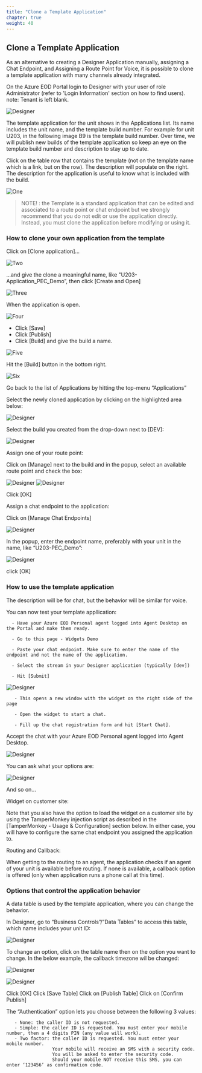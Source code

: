```yaml
---
title: "Clone a Template Application"
chapter: true
weight: 40
---
```


## Clone a Template Application

As an alternative to creating a Designer Application manually, assigning a Chat Endpoint, and Assigning a Route Point for Voice, it is possible to clone a template application with many channels already integrated.

On the Azure EOD Portal login to Designer with your user of role Administrator (refer to 'Login Information' section on how to find users). 
note: Tenant is left blank.

![Designer](/images/file_1622754045059_azureDesignerTile.png)

The template application for the unit shows in the Applications list. Its name includes the unit name, and the template build number. For example for unit U203, in the following image B9 is the template build number. Over time, we will publish new builds of the template application so keep an eye on the template build number and description to stay up to date.

Click on the table row that contains the template (not on the template name which is a link, but on the row). The description will populate on the right. The description for the application is useful to know what is included with the build.

![One](/images/eodTemplateApplications.png)

> NOTE! : the Template is a standard application that can be edited and associated to a route point or chat endpoint but we strongly recommend that you do not edit or use the application directly. Instead, you must clone the application before modifying or using it.
 

### How to clone your own application from the template
Click on [Clone application]...

![Two](/images/eodTemplateCloneApp.png)

...and give the clone a meaningful name, like "U203-Application_PEC_Demo”, then click [Create and Open]

![Three](/images/eodTemplateCloneName.png)

When the application is open.

![Four](/images/eodTemplateSavePubBuild.png)
- Click [Save]
- Click [Publish]
- Click [Build] and give the build a name.

![Five](/images/eodTemplateCreateBuild.png)

Hit the [Build] button in the bottom right.

![Six](/images/eodTemplateBuildBtn.png)

Go back to the list of Applications by hitting the top-menu “Applications”

Select the newly cloned application by clicking on the highlighted area below:

![Designer](/images/file_1622754045059_azureDesignerTile.png)

Select the build you created from the drop-down next to [DEV]:

![Designer](/images/file_1622754045059_azureDesignerTile.png)

Assign one of your route point:

Click on [Manage] next to the build and in the popup, select an available route point and check the box:

![Designer](/images/file_1622754045059_azureDesignerTile.png)
![Designer](/images/file_1622754045059_azureDesignerTile.png)


Click [OK]

Assign a chat endpoint to the application:

Click on [Manage Chat Endpoints]

![Designer](/images/file_1622754045059_azureDesignerTile.png)


In the popup, enter the endpoint name, preferably with your unit in the name, like “U203-PEC_Demo”: 

![Designer](/images/file_1622754045059_azureDesignerTile.png)


click [OK]

### How to use the template application
The description will be for chat, but the behavior will be similar for voice.

You can now test your template appllication:

      - Have your Azure EOD Personal agent logged into Agent Desktop on the Portal and make them ready.

      - Go to this page - Widgets Demo 

      - Paste your chat endpoint. Make sure to enter the name of the endpoint and not the name of the application.

      - Select the stream in your Designer application (typically [dev])

      - Hit [Submit]

![Designer](/images/file_1622754045059_azureDesignerTile.png)


       - This opens a new window with the widget on the right side of the page

       - Open the widget to start a chat.

       - Fill up the chat registration form and hit [Start Chat]. 
 Accept the chat with your Azure EOD Personal agent logged into Agent Desktop. 

![Designer](/images/file_1622754045059_azureDesignerTile.png)

You can ask what your options are:

![Designer](/images/file_1622754045059_azureDesignerTile.png)

And so on…

Widget on customer site:

Note that you also have the option to load the widget on a customer site by using the TamperMonkey injection script as described in the [TamperMonkey - Usage & Configuration] section below. In either case, you will have to configure the same chat endpoint you assigned the application to.

Routing and Callback:

When getting to the routing to an agent, the application checks if an agent of your unit is available before routing.
If none is available, a callback option is offered (only when application runs a phone call at this time).
 

### Options that control the application behavior
A data table is used by the template application, where you can change the behavior.

In Designer, go to “Business Controls”/”Data Tables” to access this table, which name includes your unit ID:

![Designer](/images/file_1622754045059_azureDesignerTile.png)


To change an option, click on the table name then on the option you want to change. In the below example, the callback timezone wil be changed:

![Designer](/images/file_1622754045059_azureDesignerTile.png)

![Designer](/images/file_1622754045059_azureDesignerTile.png)




Click [OK]
Click [Save Table]
Click on [Publish Table]
Click on [Confirm Publish]

The “Authentication” option lets you choose between the following 3 values:

       - None: the caller ID is not requested.
       - Simple: the caller ID is requested. You must enter your mobile number, then a 4 digits PIN (any value will work).
       - Two factor: the caller ID is requested. You must enter your mobile number.
                     Your mobile will receive an SMS with a security code.
                     You will be asked to enter the security code. 
                     Should your mobile NOT receive this SMS, you can enter ‘123456’ as confirmation code.


